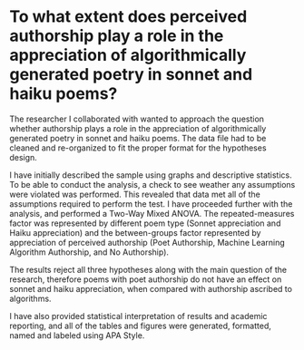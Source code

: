 # To what extent does perceived authorship play a role in the appreciation of algorithmically generated poetry in sonnet and haiku poems?
The researcher I collaborated with wanted to approach the question whether authorship plays a role in the appreciation of algorithmically generated poetry in sonnet and haiku poems. The data file had to be cleaned and re-organized to fit the proper format for the hypotheses design. 

I have initially described the sample using graphs and descriptive statistics. To be able to conduct the analysis, a check to see weather any assumptions were violated was performed. This revealed that data met all of the assumptions required to perform the test. I have proceeded further with the analysis, and performed a Two-Way Mixed ANOVA. The repeated-measures factor was represented by different poem type (Sonnet appreciation and Haiku appreciation) and the between-groups factor represented by appreciation of perceived authorship (Poet Authorship, Machine Learning Algorithm Authorship, and No Authorship). 

The results reject all three hypotheses along with the main question of the research, therefore poems with poet authorship do not have an effect on sonnet and haiku appreciation, when compared with authorship ascribed to algorithms.

I have also provided statistical interpretation of results and academic reporting, and all of the tables and figures were generated, formatted, named and labeled using APA Style.
